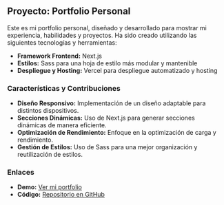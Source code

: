 ## Proyecto: Portfolio Personal

Este es mi portfolio personal, diseñado y desarrollado para mostrar mi experiencia, habilidades y proyectos. Ha sido creado utilizando las siguientes tecnologías y herramientas:

- **Framework Frontend:** Next.js
- **Estilos:** Sass para una hoja de estilo más modular y mantenible
- **Despliegue y Hosting:** Vercel para despliegue automatizado y hosting

### Características y Contribuciones

- **Diseño Responsivo:** Implementación de un diseño adaptable para distintos dispositivos.
- **Secciones Dinámicas:** Uso de Next.js para generar secciones dinámicas de manera eficiente.
- **Optimización de Rendimiento:** Enfoque en la optimización de carga y rendimiento.
- **Gestión de Estilos:** Uso de Sass para una mejor organización y reutilización de estilos.

### Enlaces

- **Demo:** [Ver mi portfolio](url_del_portfolio)
- **Código:** [Repositorio en GitHub](url_del_repositorio)
